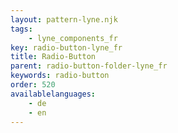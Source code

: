 ```yaml
---
layout: pattern-lyne.njk
tags: 
    - lyne_components_fr
key: radio-button-lyne_fr
title: Radio-Button
parent: radio-button-folder-lyne_fr
keywords: radio-button
order: 520
availablelanguages: 
    - de
    - en
---
```

